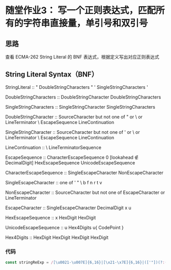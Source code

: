 # 随堂作业3： 写一个正则表达式，匹配所有的字符串直接量，单引号和双引号

## 思路
查看 ECMA-262 String Literal 的 BNF 表达式，根据定义写出对应正则表达式


## String Literal Syntax（BNF）

StringLiteral ::
    " DoubleStringCharacters " 
    ' SingleStringCharacters '

DoubleStringCharacters ::
    DoubleStringCharacter DoubleStringCharacters

SingleStringCharacters ::
    SingleStringCharacter SingleStringCharacters

DoubleStringCharacter ::
    SourceCharacter but not one of " or \ or LineTerminator 
    <LS>
    <PS>
    \ EscapeSequence
    LineContinuation

SingleStringCharacter ::
    SourceCharacter but not one of ' or \ or LineTerminator 
    <LS>
    <PS>
    \ EscapeSequence
    LineContinuation

LineContinuation ::
    \ LineTerminatorSequence

EscapeSequence :: 
    CharacterEscapeSequence
    0 [lookahead ∉ DecimalDigit] 
    HexEscapeSequence 
    UnicodeEscapeSequence

CharacterEscapeSequence :: 
    SingleEscapeCharacter
    NonEscapeCharacter

SingleEscapeCharacter :: one of
    ' " \ b f n r t v

NonEscapeCharacter ::
    SourceCharacter but not one of EscapeCharacter or LineTerminator

EscapeCharacter :: 
    SingleEscapeCharacter
    DecimalDigit
    x 
    u

HexEscapeSequence ::
    x HexDigit HexDigit

UnicodeEscapeSequence :: 
    u Hex4Digits
    u{ CodePoint }

Hex4Digits ::
    HexDigit HexDigit HexDigit HexDigit



### 代码
```js
const stringReExp = /[\u0021-\u007E]{6,16}|[\x21-\x7E]{6,16}|(['"])(?:(?!\1).)*?\1/g;
```